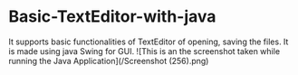 # Basic-TextEditor-with-java
It supports basic functionalities of TextEditor of opening, saving the files. It is made using java Swing for GUI.
![This is an the screenshot taken while running the Java Application](/Screenshot (256).png)
